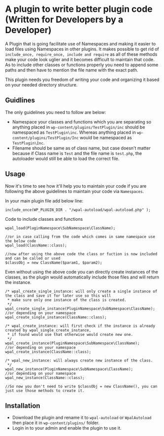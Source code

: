 # A plugin to write better plugin code (Written for Developers by a Developer)

A Plugin that is going facilitate use of Namespaces and making it easier to load files using Namespaces in other plugins.
It makes possible to get rid of `include_once, require_once, include and require` as all of these methods make your code 
look uglier and it becomes difficult to maintain that code. As to include other classes or functions properly you need 
to append some paths and then have to mention the file name with the exact path.

This plugin needs you freedom of writing your code and organizing it based on your needed directory structure. 

## Guidlines
The only guidelines you need to follow are below:
 - Namespace your classes and functions which you are separating so anything placed in 
 `wp-content/plugins/TestPlugin/inc` should be namespaced as `TestPlugin\inc`. 
 Whereas anything placed in `wp-content/plugins/TestPlugin/Inc` would be namespaced as `TestPlugin\Inc`.
 - Filename should be same as of class name, but case doesn't matter because if Class name is 
 `Test` and the file name is `test.php`, the autoloader would still be able to load the correct file.

## Usage
Now it's time to see how it'll help you to maintain your code if you are following the above guidelines to maintain 
your code via `Namespaces`.

In your main plugin file add below line:
```
include_once(WP_PLUGIN_DIR . "/wpal-autoload/wpal-autoload.php" );
```

Code to include classes and functions
```
wpal_load(PluginNamespace\SubNamespace\ClassName);

//or in case calling from the code which comes in same namespace use the below code
wpal_load(ClassName::class);

//now after using the above code the class or fuction is now included and can be called or used
$classObj = new ClassName($param1, $param2);
```

Even without using the above code you can directly create instances of the classes, as the plugin would automatically 
include those files and will return the instance.

```
/* wpal_create_single_instance: will only create a single instance of the class and save it for later use so this will 
 * make sure only one instance of the class is created.
 */
wpal_create_single_instance(PluginNamespace\SubNamespace\ClassName);
//or depending on your namespace
wpal_create_single_instance(ClassName::class);

/* wpal_create_instance: will first check if the instance is already created by wpal_single_create_instance, 
 * if found would use that otherwise would create new one.
 */
wpal_create_instance(PluginNamespace\SubNamespace\ClassName);
//or depending on your namespace
wpal_create_instance(ClassName::class);

/* wpal_new_instance: will always create new instance of the class. 
 */
wpal_new_instance(PluginNamespace\SubNamespace\ClassName);
//or depending on your namespace
wpal_new_instance(ClassName::class);

//So now you don't need to write $classObj = new ClassName(), you can just use those methods to create it.
```
## Installation
- Download the plugin and rename it to `wpal-autoload` or `WpalAutoload` then place it in `wp-content/plugins/` folder.
- Login in to your admin and enable the plugin to use it.
